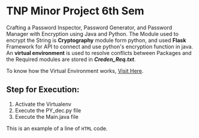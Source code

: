 <h1> TNP Minor Project 6th Sem </h1>

<p>
Crafting a Password Inspector, Password Generator, and Password Manager with Encryption using Java and Python. The Module used to encrypt the String is <b>Cryptography</b> module form python, and used <b>Flask</b> Framework for API to connect and use python's encryption function in java. An <b>virtual environment</b> is used to resolve conflicts between Packages and the Required modules are stored in <b><i>Creden_Req.txt</i></b>. 

To know how the Virtual Environment works, <a href="https://www.freecodecamp.org/news/how-to-setup-virtual-environments-in-python/">Visit Here</a>.
</p>

<h2>Step for Execution:</h2>
<p>
    <ol>
      <li>Activate the Virtualenv</li>
      <li>Execute the PY_dec.py file</li>
      <li>Execute the Main.java file</li>
    </ol>
</p>

<p>This is an example of a line of <code>HTML</code> code.</p>

